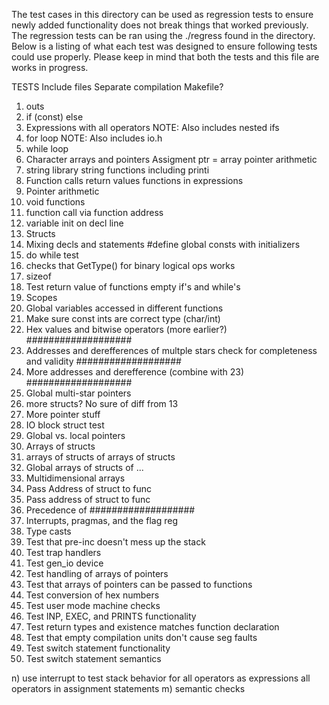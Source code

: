The test cases in this directory can be used as regression tests to ensure 
newly added functionality does not break things that worked previously. The 
regression tests can be ran using the ./regress found in the directory. Below 
is a listing of what each test was designed to ensure following tests could 
use properly. Please keep in mind that both the tests and this file are works 
in progress.

TESTS
Include files
Separate compilation
Makefile?

1) outs
2) if (const) else
3) Expressions with all operators
    NOTE: Also includes nested ifs
4) for loop
    NOTE: Also includes io.h
5) while loop
6) Character arrays and pointers
    Assigment ptr = array
    pointer arithmetic
7) string library
    string functions including printi
8) Function calls
    return values
    functions in expressions
9) Pointer arithmetic
10) void functions
11) function call via function address
12) variable init on decl line
13) Structs
14) Mixing decls and statements
    #define
    global consts with initializers
15) do while test
16) checks that GetType() for binary logical ops works
17) sizeof
18) Test return value of functions
    empty if's and while's
19) Scopes
20) Global variables accessed in different functions
21) Make sure const ints are correct type (char/int)
22) Hex values and bitwise operators (more earlier?) ###################
23) Addresses and derefferences of multple stars
    check for completeness and validity     ###################
24) More addresses and derefference (combine with 23) ###################
25) Global multi-star pointers
26) more structs? No sure of diff from 13
27) More pointer stuff
28) IO block struct test
29) Global vs. local pointers
30) Arrays of structs
31) arrays of structs of arrays of structs
32) Global arrays of structs of ...
33) Multidimensional arrays
34) Pass Address of struct to func
35) Pass address of struct to func
36) Precedence of ###################
37) Interrupts, pragmas, and the flag reg
38) Type casts
39) Test that pre-inc doesn't mess up the stack
40) Test trap handlers
49) Test gen_io device
50) Test handling of arrays of pointers
51) Test that arrays of pointers can be passed to functions
52) Test conversion of hex numbers
53) Test user mode machine checks
54) Test INP, EXEC, and PRINTS functionality
55) Test return types and existence matches function declaration
56) Test that empty compilation units don't cause seg faults
57) Test switch statement functionality
58) Test switch statement semantics

n) use interrupt to test stack behavior for
    all operators as expressions
    all operators in assignment statements
m) semantic checks
